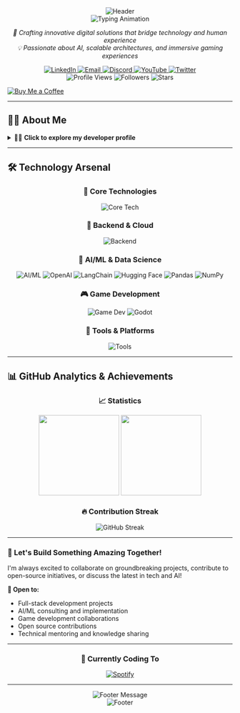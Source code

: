 <div align="center">
  <img src="https://capsule-render.vercel.app/api?type=waving&color=gradient&customColorList=6&height=300&section=header&text=Amanpreet%20Singh&fontSize=90&fontAlign=50&fontAlignY=35&desc=Full-Stack%20Developer%20%7C%20AI%20Engineer%20%7C%20Game%20Developer&descAlign=50&descAlignY=55&animation=twinkling&fontColor=ffffff&descSize=18" alt="Header" />
</div>

<div align="center">
  <img src="https://readme-typing-svg.herokuapp.com/?lines=👋+Welcome+to+my+digital+universe!;🚀+Full-Stack+Development+Expert;🤖+AI/ML+Integration+Specialist;🎮+Game+Development+Enthusiast;🌟+Building+the+future,+one+commit+at+a+time&font=Fira%20Code&center=true&width=900&height=60&duration=3500&pause=800&color=58a6ff&size=24&weight=600" alt="Typing Animation" />
</div>

<p align="center">
  <em>🎯 Crafting innovative digital solutions that bridge technology and human experience</em><br>
  <em>💡 Passionate about AI, scalable architectures, and immersive gaming experiences</em>
</p>

<div align="center">
  <a href="https://linkedin.com/in/amanpreet-singh-9a1929211" target="_blank">
    <img src="https://img.shields.io/badge/LinkedIn-0077B5?style=for-the-badge&logo=linkedin&logoColor=white&labelColor=0077B5" alt="LinkedIn"/>
  </a>
  <a href="mailto:amanpreetsinghjhiwant@outlook.com">
    <img src="https://img.shields.io/badge/Email-D14836?style=for-the-badge&logo=gmail&logoColor=white&labelColor=D14836" alt="Email"/>
  </a>
  <a href="https://discord.com/users/phibi2662" target="_blank">
    <img src="https://img.shields.io/badge/Discord-5865F2?style=for-the-badge&logo=discord&logoColor=white&labelColor=5865F2" alt="Discord"/>
  </a>
  <a href="https://youtube.com/@beard-hv5qj" target="_blank">
    <img src="https://img.shields.io/badge/YouTube-FF0000?style=for-the-badge&logo=youtube&logoColor=white&labelColor=FF0000" alt="YouTube"/>
  </a>
  <a href="https://twitter.com/your_handle" target="_blank">
    <img src="https://img.shields.io/badge/Twitter-1DA1F2?style=for-the-badge&logo=twitter&logoColor=white&labelColor=1DA1F2" alt="Twitter"/>
  </a>
</div>

<div align="center">
  <img src="https://komarev.com/ghpvc/?username=Amanbig&style=for-the-badge&color=58a6ff&labelColor=1c2128" alt="Profile Views">
  <img src="https://img.shields.io/github/followers/Amanbig?style=for-the-badge&color=58a6ff&labelColor=1c2128&logo=github" alt="Followers">
  <img src="https://img.shields.io/github/stars/Amanbig?style=for-the-badge&color=58a6ff&labelColor=1c2128&logo=github" alt="Stars">
</div>


[![Buy Me a Coffee](https://img.shields.io/badge/Buy%20Me%20a%20Coffee-%E2%98%95%EF%B8%8F-orange?style=for-the-badge)](https://buymeacoffee.com/amanpreet)

---

## 🧑‍💻 About Me

<details>
<summary>👨‍💻 <strong>Click to explore my developer profile</strong></summary>

<div>

```typescript
interface Developer {
  name: string;
  location: string;
  role: string;
  experience: string;
  passion: string[];
}

class AmanpreetSingh implements Developer {
  readonly name = "Amanpreet Singh";
  readonly location = "India 🇮🇳";
  readonly role = "Full-Stack Developer";
  
  readonly passion = [
    "🚀 Cutting-edge AI/ML applications",
    "🎮 Immersive game experiences", 
    "⚡ High-performance web applications",
    "🌐 Scalable system architectures",
    "🔮 Emerging technologies"
  ];
  
  readonly techStack = {
    frontend: ["React", "Next.js", "TypeScript", "Flutter"],
    backend: ["Node.js", "Python", "Django", "Express"],
    databases: ["MongoDB", "PostgreSQL", "Firebase"],
    cloud: ["AWS", "Google Cloud", "Docker", "Kubernetes"],
    ai_ml: ["TensorFlow", "Scikit-learn", "OpenAI API", "LangChain"],
    gamedev: ["Unity", "C#", "Blender", "Game Physics"]
  };
  
  readonly currentFocus = [
    "🤖 Advanced RAG Systems & Vector Databases",
    "🎯 Real-time Multiplayer Game Architecture",
    "🧠 LLM Fine-tuning & Custom Models",
    "⚡ Microservices & Event-driven Architecture"
  ];
  
  getMotivation(): string {
    return "Innovation happens at the intersection of curiosity and code! 💫";
  }
  
  getDailyRoutine(): string[] {
    return [
      "☕ Morning coffee & tech news",
      "💻 Deep work sessions", 
      "🔍 Research & experimentation",
      "🏃‍♂️ Quick workout break",
      "📚 Learning new technologies",
      "🌙 Side projects & open source"
    ];
  }
}

const developer = new AmanpreetSingh();
console.log(developer.getMotivation());
```

</div>

</details>

---

## 🛠️ Technology Arsenal

<div align="center">

### 🎯 Core Technologies
<p>
  <img src="https://skillicons.dev/icons?i=js,ts,python,react,nextjs,nodejs,flutter,dart&theme=dark" alt="Core Tech"/>
</p>

### 🚀 Backend & Cloud
<p>
  <img src="https://skillicons.dev/icons?i=express,django,fastapi,mongodb,postgresql,firebase,aws,gcp,docker,kubernetes&theme=dark" alt="Backend"/>
</p>

### 🤖 AI/ML & Data Science
<p>
  <img src="https://skillicons.dev/icons?i=tensorflow,pytorch,sklearn&theme=dark" alt="AI/ML"/>
  <img src="https://img.shields.io/badge/OpenAI-412991?style=for-the-badge&logo=openai&logoColor=white" alt="OpenAI"/>
  <img src="https://img.shields.io/badge/LangChain-1C3C3C?style=for-the-badge&logo=langchain&logoColor=white" alt="LangChain"/>
  <img src="https://img.shields.io/badge/Hugging_Face-FFD21E?style=for-the-badge&logo=huggingface&logoColor=black" alt="Hugging Face"/>
  <img src="https://img.shields.io/badge/Pandas-150458?style=for-the-badge&logo=pandas&logoColor=white" alt="Pandas"/>
  <img src="https://img.shields.io/badge/NumPy-013243?style=for-the-badge&logo=numpy&logoColor=white" alt="NumPy"/>
</p>

### 🎮 Game Development
<p>
  <img src="https://skillicons.dev/icons?i=unity,cs,cpp,blender&theme=dark" alt="Game Dev"/>
  <img src="https://img.shields.io/badge/Godot-478CBF?style=for-the-badge&logo=godot-engine&logoColor=white" alt="Godot"/>
</p>

### 🔧 Tools & Platforms
<p>
  <img src="https://skillicons.dev/icons?i=git,github,vscode,figma,linux,nginx,redis,elasticsearch&theme=dark" alt="Tools"/>
</p>

</div>

---

## 📊 GitHub Analytics & Achievements

<div align="center">

### 📈 Statistics
<img height="180em" src="https://github-readme-stats.vercel.app/api?username=Amanbig&show_icons=true&theme=github_dark&include_all_commits=true&count_private=true&border_radius=10&bg_color=0d1117&title_color=58a6ff&icon_color=79c0ff&text_color=e6edf3&border_color=30363d"/>
<img height="180em" src="https://github-readme-stats.vercel.app/api/top-langs/?username=Amanbig&layout=compact&langs_count=12&theme=github_dark&border_radius=10&bg_color=0d1117&title_color=58a6ff&text_color=e6edf3&border_color=30363d"/>

### 🔥 Contribution Streak
<img src="https://github-readme-streak-stats.herokuapp.com/?user=Amanbig&theme=github-dark-blue&border_radius=10&background=0d1117&stroke=30363d&ring=58a6ff&fire=79c0ff&currStreakLabel=e6edf3&sideLabels=e6edf3&currStreakNum=58a6ff&sideNums=58a6ff&dates=7d8590" alt="GitHub Streak"/>

</div>

---

<div>

### 💭 Let's Build Something Amazing Together!

<p>I'm always excited to collaborate on groundbreaking projects, contribute to open-source initiatives, or discuss the latest in tech and AI!</p>

**🤝 Open to:**
- Full-stack development projects
- AI/ML consulting and implementation  
- Game development collaborations
- Open source contributions
- Technical mentoring and knowledge sharing

---

<div align="center">

### 🎵 Currently Coding To
[![Spotify](https://novatorem.vercel.app/api/spotify?background_color=0d1117&border_color=ffffff)](https://open.spotify.com/user/your-username)

</div>

---

<div align="center">
  <img src="https://readme-typing-svg.herokuapp.com/?lines=Thanks+for+stopping+by!+⭐;Let's+code+the+future+together!+🚀;Keep+learning,+keep+growing!+📚;Happy+coding!+💻&font=Fira%20Code&center=true&width=600&height=50&duration=3000&pause=1000&color=58a6ff&size=20" alt="Footer Message" />
</div>

<div align="center">
  <img src="https://capsule-render.vercel.app/api?type=waving&color=gradient&customColorList=6&height=120&section=footer&animation=fadeIn" alt="Footer"/>
</div>

</div>
